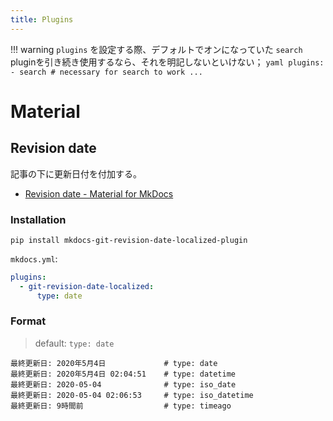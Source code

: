 ```yaml
---
title: Plugins
---
```


!!! warning
    `plugins` を設定する際、デフォルトでオンになっていた `search` pluginを引き続き使用するなら、それを明記しないといけない；
    ```yaml
    plugins:
      - search # necessary for search to work
      ...
    ```

# Material

## Revision date

記事の下に更新日付を付加する。

- [Revision date - Material for MkDocs](https://squidfunk.github.io/mkdocs-material/plugins/revision-date/)

### Installation

```
pip install mkdocs-git-revision-date-localized-plugin
```

`mkdocs.yml`:

```yaml
plugins:
  - git-revision-date-localized:
      type: date
```

### Format

> default: `type: date`

```
最終更新日: 2020年5月4日             # type: date
最終更新日: 2020年5月4日 02:04:51    # type: datetime
最終更新日: 2020-05-04              # type: iso_date
最終更新日: 2020-05-04 02:06:53     # type: iso_datetime
最終更新日: 9時間前                  # type: timeago
```